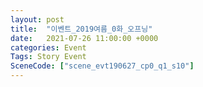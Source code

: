 ```yaml
---
layout: post
title:  "이벤트_2019여름_0화_오프닝"
date:   2021-07-26 11:00:00 +0000
categories: Event
Tags: Story Event
SceneCode: ["scene_evt190627_cp0_q1_s10"]
---
```

